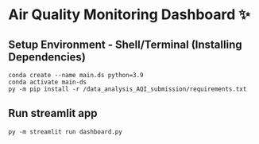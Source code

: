 # Air Quality Monitoring Dashboard ✨

## Setup Environment - Shell/Terminal (Installing Dependencies)
```
conda create --name main.ds python=3.9
conda activate main-ds
py -m pip install -r /data_analysis_AQI_submission/requirements.txt
```

## Run streamlit app
```
py -m streamlit run dashboard.py
```
